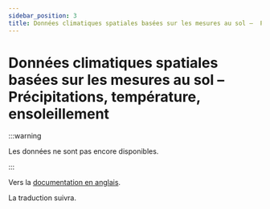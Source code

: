 ```yaml
---
sidebar_position: 3
title: Données climatiques spatiales basées sur les mesures au sol –  Précipitations, température, ensoleillement
---
```


# Données climatiques spatiales basées sur les mesures au sol –  Précipitations, température, ensoleillement

:::warning 

Les données ne sont pas encore disponibles.

:::

Vers la [documentation en anglais](https://opendatadocs.meteoswiss.ch/c-climate-data/c3-ground-based-climate-data).

La traduction suivra.
